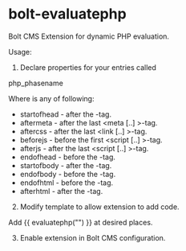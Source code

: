bolt-evaluatephp
================

Bolt CMS Extension for dynamic PHP evaluation.

Usage:

1. Declare properties for your entries called

  php_phasename

Where <phasename> is any of following:

  * startofhead - after the <head>-tag.
  * aftermeta - after the last <meta [..] >-tag.
  * aftercss - after the last <link [..] >-tag.
  * beforejs - before the first <script [..] >-tag.
  * afterjs - after the last <script [..] >-tag.
  * endofhead - before the </head>-tag.
  * startofbody - after the <body>-tag.
  * endofbody - before the </body>-tag.
  * endofhtml - before the </html>-tag.
  * afterhtml - after the </html>-tag.
  
2. Modify template to allow extension to add code.

Add {{ evaluatephp("<phasename>") }} at desired places.

3. Enable extension in Bolt CMS configuration.
